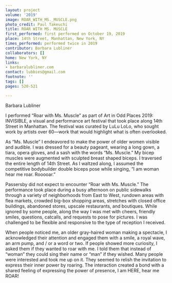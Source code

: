 ```yaml
---
layout: project
volume: '2019'
image: ROAR_WITH_MS._MUSCLE.png
photo_credit: Paul Takeuchi
title: ROAR WITH MS. MUSCLE
first_performed: first performed on October 19, 2019
place: 14th Street, Manhattan, New York, NY
times_performed: performed twice in 2019
contributor: Barbara Lubliner
collaborators: []
home: New York, NY
links:
- barbaralubliner.com
contact: lubbies@gmail.com
footnote: ''
tags: []
pages: 520-521

---
```


Barbara Lubliner

I performed “Roar with Ms. Muscle” as part of Art in Odd Places 2019: INVISIBLE, a visual and performance art festival that took place along 14th Street in Manhattan. The festival was curated by LuLu LoLo, who sought work by artists over 60—work that would highlight what is often overlooked.

As “Ms. Muscle” I endeavored to make the power of older women visible and audible. I was dressed for a beauty pageant, wearing a long gown, a tiara, opera gloves, and a sash with the words “Ms. Muscle.” My bicep muscles were augmented with sculpted breast shaped biceps. I traversed the entire length of 14th Street. As I waltzed along, I assumed the competitive bodybuilder double biceps pose while singing, “I am woman hear me roar. Rooooar.”

Passersby did not expect to encounter “Roar with Ms. Muscle.” The performance took place during a busy afternoon on public sidewalks through a variety of neighborhoods from East to West, rundown areas with flea markets, crowded big-box shopping areas, stretches with closed office buildings, abandoned stores, upscale restaurants, and boutiques. While ignored by some people, along the way I was met with cheers, friendly smiles, questions, catcalls, and requests to pose for pictures. I was challenged to be flexible and responsive to the type of reception I received.

When people noticed me, an older gray-haired woman making a spectacle, I acknowledged their attention and engaged them with a smile, a royal wave, an arm pump, and / or a word or two. If people showed more curiosity, I asked them if they wanted to roar with me. I told them that instead of “woman” they could sing their name or “man” if they wished. Many people were interested and took me up on it. They seemed to relish the invitation to express their inner power by roaring. The interaction created a bond with a shared feeling of expressing the power of presence, I am HERE, hear me ROAR!
